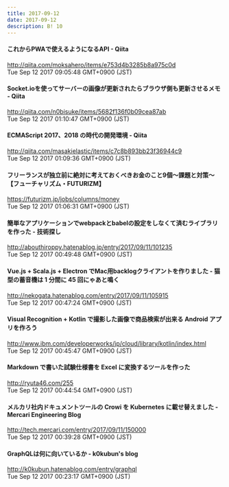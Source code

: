 ```yaml
---
title: 2017-09-12
date: 2017-09-12
description: B! 10
---
```


#### これからPWAで使えるようになるAPI - Qiita
http://qiita.com/moksahero/items/e753d4b3285b8a975c0d<br>
Tue Sep 12 2017 09:05:48 GMT+0900 (JST)<br>


#### Socket.ioを使ってサーバーの画像が更新されたらブラウザ側も更新させるメモ - Qiita
http://qiita.com/n0bisuke/items/5682f136f0b09cea87ab<br>
Tue Sep 12 2017 01:10:47 GMT+0900 (JST)<br>


#### ECMAScript 2017、2018 の時代の開発環境 - Qiita
http://qiita.com/masakielastic/items/c7c8b893bb23f36944c9<br>
Tue Sep 12 2017 01:09:36 GMT+0900 (JST)<br>


#### フリーランスが独立前に絶対に考えておくべきお金のこと9個～課題と対策～【フューチャリズム・FUTURIZM】
https://futurizm.jp/jobs/columns/money<br>
Tue Sep 12 2017 01:06:31 GMT+0900 (JST)<br>


#### 簡単なアプリケーションでwebpackとbabelの設定をしなくて済むライブラリを作った - 技術探し
http://abouthiroppy.hatenablog.jp/entry/2017/09/11/101235<br>
Tue Sep 12 2017 00:49:48 GMT+0900 (JST)<br>


#### Vue.js + Scala.js + Electron でMac用backlogクライアントを作りました - 猫型の蓄音機は 1 分間に 45 回にゃあと鳴く
http://nekogata.hatenablog.com/entry/2017/09/11/105915<br>
Tue Sep 12 2017 00:47:24 GMT+0900 (JST)<br>


#### Visual Recognition + Kotlin で撮影した画像で商品検索が出来る Android アプリを作ろう
http://www.ibm.com/developerworks/jp/cloud/library/kotlin/index.html<br>
Tue Sep 12 2017 00:45:47 GMT+0900 (JST)<br>


#### Markdown で書いた試験仕様書を Excel に変換するツールを作った
http://ryuta46.com/255<br>
Tue Sep 12 2017 00:44:54 GMT+0900 (JST)<br>


#### メルカリ社内ドキュメントツールの Crowi を Kubernetes に載せ替えました - Mercari Engineering Blog
http://tech.mercari.com/entry/2017/09/11/150000<br>
Tue Sep 12 2017 00:39:28 GMT+0900 (JST)<br>


#### GraphQLは何に向いているか - k0kubun's blog
http://k0kubun.hatenablog.com/entry/graphql<br>
Tue Sep 12 2017 00:23:17 GMT+0900 (JST)<br>


